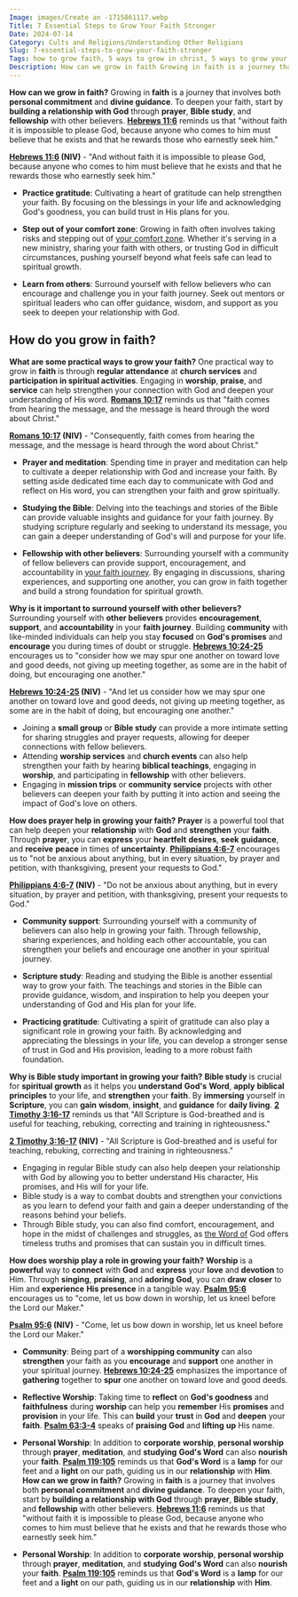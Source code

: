 ```yaml
---
Image: images/Create an -1715861117.webp
Title: 7 Essential Steps to Grow Your Faith Stronger
Date: 2024-07-14
Category: Cults and Religions/Understanding Other Religions
Slug: 7-essential-steps-to-grow-your-faith-stronger
Tags: how to grow faith, 5 ways to grow in christ, 5 ways to grow your faith, how to grow your faith in god, how do you grow your faith, how to grow my faith, how to grow in your faith, how can we grow in faith, growing in faith, how to grow your faith, how do you grow in faith, how do we grow our faith, cults and religions, understanding other religions
Description: How can we grow in faith Growing in faith is a journey that involves both personal commitment and divine guidance To deepen your faith start by building a relationship with God through prayer Bible study and fellowship with other believers Hebrews 116 reminds us that without faith it is impossible
---
```




**How can we grow in faith?**
Growing in **faith** is a journey that involves both **personal commitment** and **divine guidance**. To deepen your faith, start by **building a relationship with God** through **prayer**, **Bible study**, and **fellowship** with other believers. **[Hebrews 11:6](https://www.bibleref.com/Hebrews/11/Hebrews-11-6.html)** reminds us that "without faith it is impossible to please God, because anyone who comes to him must believe that he exists and that he rewards those who earnestly seek him."

**[Hebrews 11:6](https://www.bibleref.com/Hebrews/11/Hebrews-11-6.html) (NIV)** - "And without faith it is impossible to please God, because anyone who comes to him must believe that he exists and that he rewards those who earnestly seek him."

- **Practice gratitude**: Cultivating a heart of gratitude can help strengthen your faith. By focusing on the blessings in your life and acknowledging God's goodness, you can build trust in His plans for you.

- **Step out of your comfort zone**: Growing in faith often involves taking risks and stepping out of [your comfort zone](/powerful-prayer-for-christian-new-beginnings-find-hope-and-renewal). Whether it's serving in a new ministry, sharing your faith with others, or trusting God in difficult circumstances, pushing yourself beyond what feels safe can lead to spiritual growth.

- **Learn from others**: Surround yourself with fellow believers who can encourage and challenge you in your faith journey. Seek out mentors or spiritual leaders who can offer guidance, wisdom, and support as you seek to deepen your relationship with God.

## How do you grow in faith?

**What are some practical ways to grow your faith?**
One practical way to grow in **faith** is through **regular attendance** at **church services** and **participation in spiritual activities**. Engaging in **worship**, **praise**, and **service** can help strengthen your connection with God and deepen your understanding of His word. **[Romans 10:17](https://www.bibleref.com/Romans/10/Romans-10-17.html)** reminds us that "faith comes from hearing the message, and the message is heard through the word about Christ."

**[Romans 10:17](https://www.bibleref.com/Romans/10/Romans-10-17.html) (NIV)** - "Consequently, faith comes from hearing the message, and the message is heard through the word about Christ."

- **Prayer and meditation**: Spending time in prayer and meditation can help to cultivate a deeper relationship with God and increase your faith. By setting aside dedicated time each day to communicate with God and reflect on His word, you can strengthen your faith and grow spiritually.

- **Studying the Bible**: Delving into the teachings and stories of the Bible can provide valuable insights and guidance for your faith journey. By studying scripture regularly and seeking to understand its message, you can gain a deeper understanding of God's will and purpose for your life.

- **Fellowship with other believers**: Surrounding yourself with a community of fellow believers can provide support, encouragement, and accountability in [your faith journey](/the-ultimate-guide-to-bible-study-booklets-for-adult-christian-education). By engaging in discussions, sharing experiences, and supporting one another, you can grow in faith together and build a strong foundation for spiritual growth.

**Why is it important to surround yourself with other believers?**
Surrounding yourself with **other believers** provides **encouragement**, **support**, and **accountability** in your **faith journey**. Building **community** with like-minded individuals can help you stay **focused** on **God's promises** and **encourage** you during times of doubt or struggle. **[Hebrews 10:24-25](https://www.bibleref.com/Hebrews/10/Hebrews-10-24.html)** encourages us to "consider how we may spur one another on toward love and good deeds, not giving up meeting together, as some are in the habit of doing, but encouraging one another."

**[Hebrews 10:24-25](https://www.bibleref.com/Hebrews/10/Hebrews-10-24.html) (NIV)** - "And let us consider how we may spur one another on toward love and good deeds, not giving up meeting together, as some are in the habit of doing, but encouraging one another."

- Joining a **small group** or **Bible study** can provide a more intimate setting for sharing struggles and prayer requests, allowing for deeper connections with fellow believers.
- Attending **worship services** and **church events** can also help strengthen your faith by hearing **biblical teachings**, engaging in **worship**, and participating in **fellowship** with other believers.
- Engaging in **mission trips** or **community service** projects with other believers can deepen your faith by putting it into action and seeing the impact of God's love on others.

**How does **prayer** help in growing your faith?**
**Prayer** is a powerful tool that can help deepen your **relationship** with **God** and **strengthen** your **faith**. Through **prayer**, you can **express** your **heartfelt** **desires**, **seek** **guidance**, and **receive** **peace** in times of **uncertainty**. **[Philippians 4:6-7](https://www.bibleref.com/Philippians/4/Philippians-4-6.html)** encourages us to "not be anxious about anything, but in every situation, by prayer and petition, with thanksgiving, present your requests to God."

**[Philippians 4:6-7](https://www.bibleref.com/Philippians/4/Philippians-4-6.html) (NIV)** - "Do not be anxious about anything, but in every situation, by prayer and petition, with thanksgiving, present your requests to God."

- **Community support**: Surrounding yourself with a community of believers can also help in growing your faith. Through fellowship, sharing experiences, and holding each other accountable, you can strengthen your beliefs and encourage one another in your spiritual journey.

- **Scripture study**: Reading and studying the Bible is another essential way to grow your faith. The teachings and stories in the Bible can provide guidance, wisdom, and inspiration to help you deepen your understanding of God and His plan for your life.

- **Practicing gratitude**: Cultivating a spirit of gratitude can also play a significant role in growing your faith. By acknowledging and appreciating the blessings in your life, you can develop a stronger sense of trust in God and His provision, leading to a more robust faith foundation.

**Why is **Bible study** important in growing your faith?**
**Bible study** is crucial for **spiritual growth** as it helps you **understand** **God's** **Word**, **apply** **biblical** **principles** to your life, and **strengthen** your **faith**. By **immersing** yourself in **Scripture**, you can **gain** **wisdom**, **insight**, and **guidance** for **daily living**. **[2 Timothy 3:16-17](https://www.bibleref.com/2-Timothy/3/2-Timothy-3-16.html)** reminds us that "All Scripture is God-breathed and is useful for teaching, rebuking, correcting and training in righteousness."

**[2 Timothy 3:16-17](https://www.bibleref.com/2-Timothy/3/2-Timothy-3-16.html) (NIV)** - "All Scripture is God-breathed and is useful for teaching, rebuking, correcting and training in righteousness."

- Engaging in regular Bible study can also help deepen your relationship with God by allowing you to better understand His character, His promises, and His will for your life.
- Bible study is a way to combat doubts and strengthen your convictions as you learn to defend your faith and gain a deeper understanding of the reasons behind your beliefs.
- Through Bible study, you can also find comfort, encouragement, and hope in the midst of challenges and struggles, as [the Word of](/top-50-spiritual-weapons-for-warfare-a-biblical-guide-for-christian-warriors) God offers timeless truths and promises that can sustain you in difficult times.

**How does **worship** play a role in growing your faith?**
**Worship** is a **powerful** way to **connect** with **God** and **express** your **love** and **devotion** to Him. Through **singing**, **praising**, and **adoring** **God**, you can **draw** **closer** to Him and **experience** **His presence** in a tangible way. **[Psalm 95:6](https://www.bibleref.com/Psalm/95/Psalm-95-6.html)** encourages us to "come, let us bow down in worship, let us kneel before the Lord our Maker."

**[Psalm 95:6](https://www.bibleref.com/Psalm/95/Psalm-95-6.html) (NIV)** - "Come, let us bow down in worship, let us kneel before the Lord our Maker."

- **Community**: Being part of a **worshipping community** can also **strengthen** your faith as you **encourage** and **support** one another in your spiritual journey. **[Hebrews 10:24-25](https://www.bibleref.com/Hebrews/10/Hebrews-10-24.html)** emphasizes the importance of **gathering** together to **spur** one another on toward love and good deeds.

- **Reflective Worship**: Taking time to **reflect** on **God's goodness** and **faithfulness** during **worship** can help you **remember** His **promises** and **provision** in your life. This can **build** your **trust** in **God** and **deepen** your **faith**. **[Psalm 63:3-4](https://www.bibleref.com/Psalm/63/Psalm-63-3.html)** speaks of **praising** **God** and **lifting** **up** His name.

- **Personal Worship**: In addition to **corporate** **worship**, **personal worship** through **prayer**, **meditation**, and **studying** **God's Word** can also **nourish** your **faith**. **[Psalm 119:105](https://www.bibleref.com/Psalm/119/Psalm-119-105.html)** reminds us that **God's Word** is a **lamp** for our feet and a **light** on our path, guiding us in our **relationship** with **Him**.
**How can we grow in faith?**
Growing in **faith** is a journey that involves both **personal commitment** and **divine guidance**. To deepen your faith, start by **building a relationship with God** through **prayer**, **Bible study**, and **fellowship** with other believers. **[Hebrews 11:6](https://www.bibleref.com/Hebrews/11/Hebrews-11-6.html)** reminds us that "without faith it is impossible to please God, because anyone who comes to him must believe that he exists and that he rewards those who earnestly seek him."

- **Personal Worship**: In addition to **corporate** **worship**, **personal worship** through **prayer**, **meditation**, and **studying** **God's Word** can also **nourish** your **faith**. **[Psalm 119:105](https://www.bibleref.com/Psalm/119/Psalm-119-105.html)** reminds us that **God's Word** is a **lamp** for our feet and a **light** on our path, guiding us in our **relationship** with **Him**.
